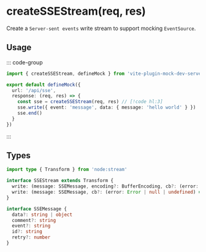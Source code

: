 # createSSEStream(req, res)

Create a `Server-sent events` write stream to support mocking `EventSource`.

## Usage

::: code-group

``` ts [*.mock.ts]
import { createSSEStream, defineMock } from 'vite-plugin-mock-dev-server'

export default defineMock({
  url: '/api/sse',
  response: (req, res) => {
    const sse = createSSEStream(req, res) // [!code hl:3]
    sse.write({ event: 'message', data: { message: 'hello world' } })
    sse.end()
  }
})
```

:::

## Types

```ts
import type { Transform } from 'node:stream'

interface SSEStream extends Transform {
  write: (message: SSEMessage, encoding?: BufferEncoding, cb?: (error: Error | null | undefined) => void) => boolean
  write: (message: SSEMessage, cb?: (error: Error | null | undefined) => void) => boolean
}

interface SSEMessage {
  data?: string | object
  comment?: string
  event?: string
  id?: string
  retry?: number
}
```
